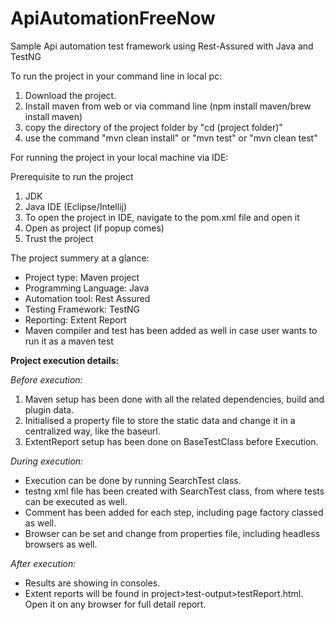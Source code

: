 # ApiAutomationFreeNow
Sample Api automation test framework using Rest-Assured with Java and TestNG


To run the project in your command line in local pc:
1. Download the project.
2. Install maven from web or via command line (npm install maven/brew install maven)
3. copy the directory of the project folder by "cd (project folder)"
4. use the command "mvn clean install" or "mvn test" or "mvn clean test"


For running the project in your local machine via IDE:

Prerequisite to run the project
1. JDK
2. Java IDE (Eclipse/Intellij)
3. To open the project in IDE, navigate to the pom.xml file and open it
4. Open as project (if popup comes)
5. Trust the project


The project summery at a glance:

- Project type: Maven project
- Programming Language: Java
- Automation tool: Rest Assured
- Testing Framework: TestNG 
- Reporting: Extent Report
- Maven compiler and test has been added as well in case user wants to run it as a maven test


**Project execution details:**

_Before execution:_
1. Maven setup has been done with all the related dependencies, build and plugin data.
2. Initialised a property file to store the static data and change it in a centralized way, like the baseurl.
3. ExtentReport setup has been done on BaseTestClass before Execution.


_During execution:_
- Execution can be done by running SearchTest class.
- testng xml file has been created with SearchTest class, from where tests can be executed as well.
- Comment has been added for each step, including page factory classed as well.
- Browser can be set and change from properties file, including headless browsers as well.

_After execution:_
- Results are showing in consoles.
- Extent reports will be found in project>test-output>testReport.html. Open it on any browser for full detail report.

